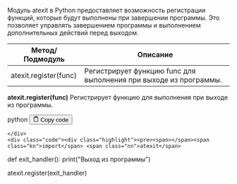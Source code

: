 <p>Модуль atexit в Python предоставляет возможность регистрации функций,
которые будут выполнены при завершении программы.
Это позволяет управлять завершением программы и выполнением дополнительных действий перед выходом.</p>
<table>
<thead>
<tr>
<th>Метод/Подмодуль</th>
<th>Описание</th>
</tr>
</thead>
<tbody>
<tr>
<td>atexit.register(func)</td>
<td>Регистрирует функцию func для выполнения при выходе из программы.</td>
</tr>
</tbody>
</table>
<p><strong>atexit.register(func)</strong> Регистрирует функцию для выполнения при выходе из программы.</p>
<div class="code-element">
    <div class="lang-line">
        <text>python</text>
        <button class="copy-button"
        onclick="copyCode(this)">
    <svg stroke="currentColor"
         fill="none"
         stroke-width="2"
         viewBox="0 0 24 24"
         stroke-linecap="round"
         stroke-linejoin="round"
         class="h-4 w-4"
         height="1em"
         width="1em"
         xmlns="http://www.w3.org/2000/svg">
        <path d="M16 4h2a2 2 0 0 1 2 2v14a2 2 0 0 1-2 2H6a2 2 0 0 1-2-2V6a2 2 0 0 1 2-2h2"></path>
        <rect x="8" y="2" width="8" height="4" rx="1" ry="1"></rect>
    </svg>
    <text>Copy code</text>
</button>

    </div>
    <div class="code"><div class="highlight"><pre><span></span><span class="kn">import</span> <span class="nn">atexit</span>

<span class="k">def</span> <span class="nf">exit_handler</span><span class="p">():</span>
    <span class="nb">print</span><span class="p">(</span><span class="s2">&quot;Выход из программы&quot;</span><span class="p">)</span>

<span class="n">atexit</span><span class="o">.</span><span class="n">register</span><span class="p">(</span><span class="n">exit_handler</span><span class="p">)</span>
</pre></div></div>
</div>